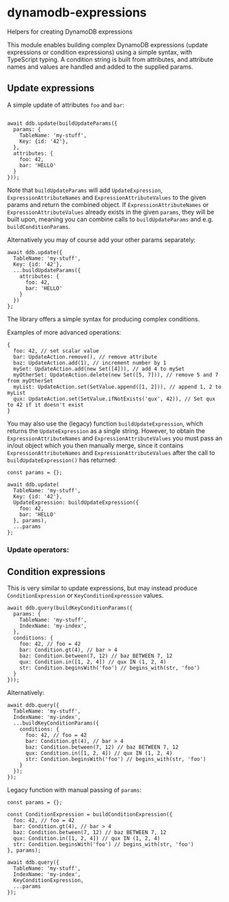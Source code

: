 # dynamodb-expressions
Helpers for creating DynamoDB expressions

This module enables building complex DynamoDB expressions (update expressions or condition expressions) using a simple syntax,
with TypeScript typing.
A condition string is built from attributes, and attribute names and values are handled and added to the supplied params.

## Update expressions

A simple update of attributes `foo` and `bar`:

```

await ddb.update(buildUpdateParams({
  params: {
    TableName: 'my-stuff',
    Key: {id: '42'},
  },
  attributes: {
    foo: 42,
    bar: 'HELLO'
  }
}));
```
Note that `buildUpdateParams` will add `UpdateExpression`, `ExpressionAttributeNames` and `ExpressionAttributeValues` to the given params and return the combined object.
If `ExpressionAttributeNames` or `ExpressionAttributeValues` already exists in the given `params`, they will be built upon, meaning you can combine calls to `buildUpdateParams` and e.g. `buildConditionParams`.

Alternatively you may of course add your other params separately:

```
await ddb.update({
  TableName: 'my-stuff',
  Key: {id: '42'},
  ...buildUpdateParams({
    attributes: {
      foo: 42,
      bar: 'HELLO'
    }
  })
};
```

The library offers a simple syntax for producing complex conditions.

Examples of more advanced operations:

```
{
  foo: 42, // set scalar value
  bar: UpdateAction.remove(), // remove attribute
  baz: UpdateAction.add(1), // increment number by 1
  mySet: UpdateAction.add(new Set([4])), // add 4 to mySet
  myOtherSet: UpdateAction.delete(new Set([5, 7])), // remove 5 and 7 from myOtherSet
  myList: UpdateAction.set(SetValue.append([1, 2])), // append 1, 2 to myList
  qux: UpdateAction.set(SetValue.ifNotExists('qux', 42)), // Set qux to 42 if it doesn't exist 
}
```

You may also use the (legacy) function `buildUpdateExpression`, which returns the `UpdateExpression` as a single string. However, to obtain the `ExpressionAttributeNames` and `ExpressionAttributeValues` you must pass an in/out object which you then manually merge, since it contains `ExpressionAttributeNames` and `ExpressionAttributeValues` after the call to `buildUpdateExpression()` has returned:

```
const params = {};

await ddb.update(
  TableName: 'my-stuff',
  Key: {id: '42'},
  UpdateExpression: buildUpdateExpression({
    foo: 42,
    bar: 'HELLO'
  }, params),
  ...params
};
```

### Update operators:


## Condition expressions

This is very similar to update expressions, but may instead produce `ConditionExpression` or `KeyConditionExpression` values.

```
await ddb.query(buildKeyConditionParams({
  params: {
    TableName: 'my-stuff',
    IndexName: 'my-index',
  },
  conditions: {
    foo: 42, // foo = 42
    bar: Condition.gt(4), // bar > 4
    baz: Condition.between(7, 12) // baz BETWEEN 7, 12
    qux: Condition.in([1, 2, 4]) // qux IN (1, 2, 4)
    str: Condition.beginsWith('foo') // begins_with(str, 'foo')
  }
}));
```

Alternatively:

```
await ddb.query({
  TableName: 'my-stuff',
  IndexName: 'my-index',
  ...buildKeyConditionParams({
    conditions: {
      foo: 42, // foo = 42
      bar: Condition.gt(4), // bar > 4
      baz: Condition.between(7, 12) // baz BETWEEN 7, 12
      qux: Condition.in([1, 2, 4]) // qux IN (1, 2, 4)
      str: Condition.beginsWith('foo') // begins_with(str, 'foo')
    }
  });
});
```

Legacy function with manual passing of `params`:

```
const params = {};

const ConditionExpression = buildConditionExpression({
  foo: 42, // foo = 42
  bar: Condition.gt(4), // bar > 4
  baz: Condition.between(7, 12) // baz BETWEEN 7, 12
  qux: Condition.in([1, 2, 4]) // qux IN (1, 2, 4)
  str: Condition.beginsWith('foo') // begins_with(str, 'foo')
}, params);

await ddb.query({
  TableName: 'my-stuff',
  IndexName: 'my-index',
  KeyConditionExpression,
  ...params
});
```
  


